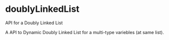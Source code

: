 # doublyLinkedList
API for a Doubly Linked List

A API to Dynamic Doubly Linked List for a multi-type variebles (at same list).
